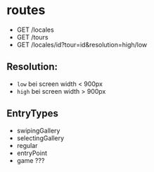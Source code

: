 # routes
- GET /locales
- GET /tours
- GET /locales/id?tour=id&resolution=high/low

## Resolution:
- `low` bei screen width < 900px
- `high` bei screen width > 900px


## EntryTypes
- swipingGallery
- selectingGallery
- regular
- entryPoint
- game ???
